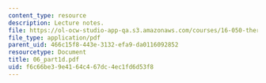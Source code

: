 ```yaml
---
content_type: resource
description: Lecture notes.
file: https://ol-ocw-studio-app-qa.s3.amazonaws.com/courses/16-050-thermal-energy-fall-2002/f6c66be39e4164c467dc4ec1fd6d53f8_06_part1d.pdf
file_type: application/pdf
parent_uid: 466c15f8-443e-3132-efa9-da0116092852
resourcetype: Document
title: 06_part1d.pdf
uid: f6c66be3-9e41-64c4-67dc-4ec1fd6d53f8
---
```

